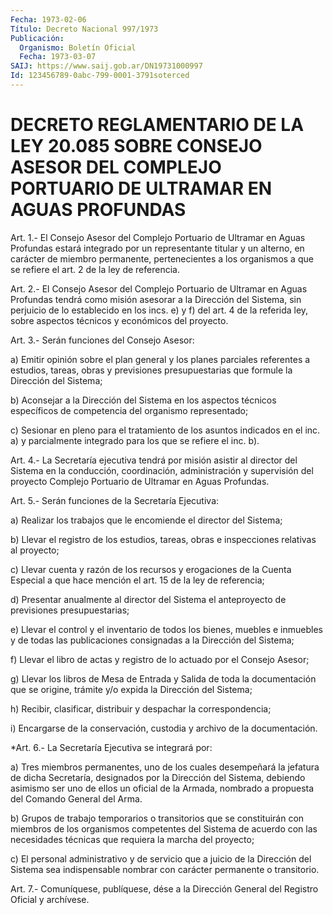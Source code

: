 ```yaml
---
Fecha: 1973-02-06
Título: Decreto Nacional 997/1973
Publicación:
  Organismo: Boletín Oficial
  Fecha: 1973-03-07
SAIJ: https://www.saij.gob.ar/DN19731000997
Id: 123456789-0abc-799-0001-3791soterced
---
```

# DECRETO REGLAMENTARIO DE LA LEY 20.085 SOBRE CONSEJO ASESOR DEL COMPLEJO PORTUARIO DE ULTRAMAR EN AGUAS PROFUNDAS

<a id="1"></a>
Art.  1.- El Consejo Asesor del Complejo Portuario de Ultramar en Aguas Profundas  estará integrado por un representante titular y un alterno, en carácter  de  miembro  permanente,  pertenecientes a los organismos a que se refiere el art. 2 de la ley  de referencia.

<a id="2"></a>
Art.  2.- El Consejo Asesor del Complejo Portuario de Ultramar en Aguas Profundas  tendrá  como misión asesorar a la Dirección del Sistema, sin perjuicio de lo  establecido  en los incs. e) y f) del art.  4  de la referida ley, sobre aspectos técnicos  y  económicos del proyecto.

<a id="3"></a>
Art. 3.- Serán funciones del Consejo Asesor:

a)  Emitir  opinión  sobre  el  plan general y los planes parciales referentes a estudios, tareas, obras  y previsiones presupuestarias que formule la Dirección del Sistema;

b) Aconsejar a la Dirección del Sistema  en  los  aspectos técnicos específicos  de  competencia  del  organismo  representado;

c)  Sesionar  en pleno para el tratamiento de los asuntos indicados en el inc. a) y  parcialmente  integrado para los que se refiere el inc. b).

<a id="4"></a>
Art.  4.- La Secretaría ejecutiva tendrá por misión asistir al director del Sistema en la conducción, coordinación, administración  y  supervisión  del  proyecto Complejo Portuario de Ultramar en Aguas Profundas.

<a id="5"></a>
Art.  5.-  Serán  funciones  de  la Secretaría Ejecutiva:

a)  Realizar  los  trabajos  que  le  encomiende  el  director  del Sistema;

b) Llevar el registro de los estudios, tareas, obras e inspecciones relativas al proyecto;

c)  Llevar  cuenta  y razón de los recursos  y  erogaciones  de  la Cuenta Especial a que  hace  mención  el  art.  15  de  la  ley  de referencia;

d)  Presentar anualmente al director del Sistema el anteproyecto de previsiones presupuestarias;

e) Llevar  el  control y el inventario de todos los bienes, muebles e  inmuebles  y  de   todas  las  publicaciones  consignadas  a  la Dirección del Sistema;

f) Llevar el libro de  actas  y  registro  de  lo  actuado  por  el Consejo Asesor;

g)  Llevar  los  libros  de  Mesa  de  Entrada  y Salida de toda la documentación que se origine, trámite y/o expida  la  Dirección del Sistema;

h)  Recibir, clasificar, distribuir y despachar la correspondencia;

i)  Encargarse  de  la  conservación,  custodia  y  archivo  de  la documentación.

<a id="6"></a>
*Art.  6.-  La  Secretaría  Ejecutiva  se  integrará por:

a)  Tres  miembros  permanentes,  uno de los cuales desempeñará  la jefatura  de  dicha Secretaría, designados  por  la  Dirección  del Sistema, debiendo  asimismo  ser  uno  de  ellos  un  oficial de la Armada,  nombrado  a  propuesta del Comando General del Arma.

b) Grupos de trabajo temporarios o transitorios que se constituirán  con  miembros   de  los  organismos  competentes  del Sistema de acuerdo con las necesidades  técnicas  que  requiera  la marcha del proyecto;

c)  El  personal  administrativo  y  de servicio que a juicio de la Dirección  del  Sistema  sea  indispensable  nombrar  con  carácter permanente o transitorio.

<a id="7"></a>
Art.  7.- Comuníquese, publíquese, dése a la Dirección General del Registro Oficial y archívese.